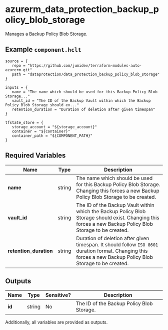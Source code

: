 # azurerm_data_protection_backup_policy_blob_storage

Manages a Backup Policy Blob Storage.

## Example `component.hclt`

```hcl
source = {
   repo = "https://github.com/jumidev/terraform-modules-auto-azurerm.git"   
   path = "dataprotection/data_protection_backup_policy_blob_storage"   
}

inputs = {
   name = "The name which should be used for this Backup Policy Blob Storage..."   
   vault_id = "The ID of the Backup Vault within which the Backup Policy Blob Storage should ex..."   
   retention_duration = "Duration of deletion after given timespan"   
}

tfstate_store = {
   storage_account = "${storage_account}"   
   container = "${container}"   
   container_path = "${COMPONENT_PATH}"   
}

```

## Required Variables

| Name | Type |  Description |
| ---- | --------- |  ----------- |
| **name** | string |  The name which should be used for this Backup Policy Blob Storage. Changing this forces a new Backup Policy Blob Storage to be created. | 
| **vault_id** | string |  The ID of the Backup Vault within which the Backup Policy Blob Storage should exist. Changing this forces a new Backup Policy Blob Storage to be created. | 
| **retention_duration** | string |  Duration of deletion after given timespan. It should follow `ISO 8601` duration format. Changing this forces a new Backup Policy Blob Storage to be created. | 



## Outputs

| Name | Type | Sensitive? | Description |
| ---- | ---- | --------- | --------- |
| **id** | string | No  | The ID of the Backup Policy Blob Storage. | 

Additionally, all variables are provided as outputs.
